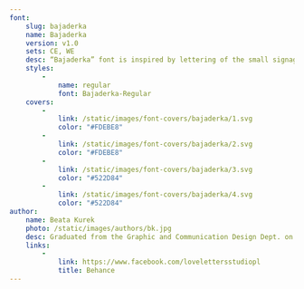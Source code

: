 ```yaml
---
font:
    slug: bajaderka
    name: Bajaderka
    version: v1.0
    sets: CE, WE
    desc: “Bajaderka” font is inspired by lettering of the small signage tablets found  in Warsaw shops. The letters feature details typical for traditional calligraphy, with visible brush strokes, referring to the charming style of Warsaw’s sign painters.
    styles:
        -
            name: regular
            font: Bajaderka-Regular
    covers:
        -
            link: /static/images/font-covers/bajaderka/1.svg
            color: "#FDEBE8"
        -
            link: /static/images/font-covers/bajaderka/2.svg
            color: "#FDEBE8"
        -
            link: /static/images/font-covers/bajaderka/3.svg
            color: "#522D84"
        -
            link: /static/images/font-covers/bajaderka/4.svg
            color: "#522D84"
author:
    name: Beata Kurek
    photo: /static/images/authors/bk.jpg
    desc: Graduated from the Graphic and Communication Design Dept. on Poznań Fine Arts University. As a LoveLetters Studio, she designs fonts and lettering based on calligraphic writing. She also teaches lettering on workshops. Participant of  “Bękart” and “Jasnowidze” projects.
    links:
        -
            link: https://www.facebook.com/lovelettersstudiopl
            title: Behance
---
```

